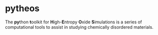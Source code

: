 # pytheos

The **py**thon **t**oolkit for **H**igh-**E**ntropy **O**xide **S**imulations is a series of computational tools to assist in studying chemically disordered materials.
